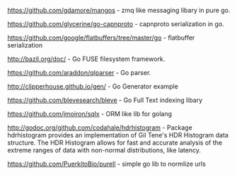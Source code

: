 
https://github.com/gdamore/mangos - zmq like messaging libary in pure go.

https://github.com/glycerine/go-capnproto - capnproto serialization in go. 

https://github.com/google/flatbuffers/tree/master/go - flatbuffer serialization

http://bazil.org/doc/ - Go FUSE filesystem framework.

https://github.com/araddon/qlparser - Go parser. 

http://clipperhouse.github.io/gen/ - Go Generator example


https://github.com/blevesearch/bleve - Go Full Text indexing libary 


https://github.com/jmoiron/sqlx - ORM like lib for golang

http://godoc.org/github.com/codahale/hdrhistogram - Package hdrhistogram provides an implementation of Gil Tene's HDR Histogram data structure. The HDR Histogram allows for fast and accurate analysis of the extreme ranges of data with non-normal distributions, like latency.


https://github.com/PuerkitoBio/purell - simple go lib to normlize urls
